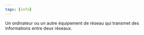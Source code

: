 ```yaml
---
tags: [info]
---
```


Un ordinateur ou un autre équipement de réseau qui transmet des informations entre deux réseaux.
